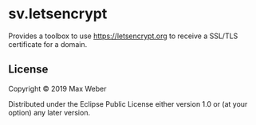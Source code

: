 # sv.letsencrypt

Provides a toolbox to use https://letsencrypt.org to receive a SSL/TLS
certificate for a domain.

## License

Copyright © 2019 Max Weber

Distributed under the Eclipse Public License either version 1.0 or (at
your option) any later version.
